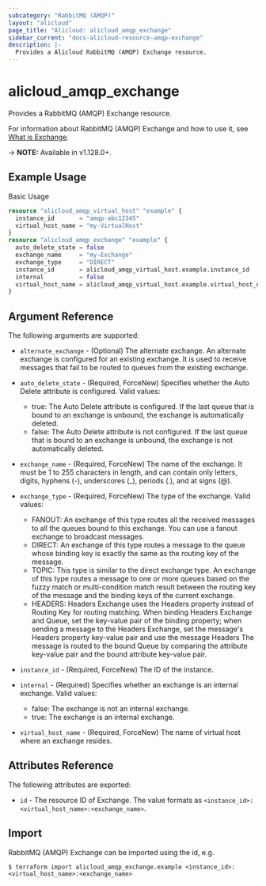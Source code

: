 ```yaml
---
subcategory: "RabbitMQ (AMQP)"
layout: "alicloud"
page_title: "Alicloud: alicloud_amqp_exchange"
sidebar_current: "docs-alicloud-resource-amqp-exchange"
description: |-
  Provides a Alicloud RabbitMQ (AMQP) Exchange resource.
---
```


# alicloud\_amqp\_exchange

Provides a RabbitMQ (AMQP) Exchange resource.

For information about RabbitMQ (AMQP) Exchange and how to use it, see [What is Exchange](https://help.aliyun.com/).

-> **NOTE:** Available in v1.128.0+.

## Example Usage

Basic Usage

```terraform
resource "alicloud_amqp_virtual_host" "example" {
  instance_id       = "amqp-abc12345"
  virtual_host_name = "my-VirtualHost"
}
resource "alicloud_amqp_exchange" "example" {
  auto_delete_state = false
  exchange_name     = "my-Exchange"
  exchange_type     = "DIRECT"
  instance_id       = alicloud_amqp_virtual_host.example.instance_id
  internal          = false
  virtual_host_name = alicloud_amqp_virtual_host.example.virtual_host_name
}

```

## Argument Reference

The following arguments are supported:

* `alternate_exchange` - (Optional) The alternate exchange. An alternate exchange is configured for an existing exchange. It is used to receive messages that fail to be routed to queues from the existing exchange.
* `auto_delete_state` - (Required, ForceNew) Specifies whether the Auto Delete attribute is configured. Valid values:
  * true: The Auto Delete attribute is configured. If the last queue that is bound to an exchange is unbound, the exchange is automatically deleted.
  * false: The Auto Delete attribute is not configured. If the last queue that is bound to an exchange is unbound, the exchange is not automatically deleted.

* `exchange_name` - (Required, ForceNew) The name of the exchange. It must be 1 to 255 characters in length, and can contain only letters, digits, hyphens (-), underscores (_), periods (.), and at signs (@).
* `exchange_type` - (Required, ForceNew) The type of the exchange. Valid values:
  * FANOUT: An exchange of this type routes all the received messages to all the queues bound to this exchange. You can use a fanout exchange to broadcast messages.
  * DIRECT: An exchange of this type routes a message to the queue whose binding key is exactly the same as the routing key of the message.
  * TOPIC: This type is similar to the direct exchange type. An exchange of this type routes a message to one or more queues based on the fuzzy match or multi-condition match result between the routing key of the message and the binding keys of the current exchange.
  * HEADERS: Headers Exchange uses the Headers property instead of Routing Key for routing matching. 
    When binding Headers Exchange and Queue, set the key-value pair of the binding property; 
    when sending a message to the Headers Exchange, set the message's Headers property key-value pair and use the message Headers 
    The message is routed to the bound Queue by comparing the attribute key-value pair and the bound attribute key-value pair.
    
* `instance_id` - (Required, ForceNew) The ID of the instance.
* `internal` - (Required) Specifies whether an exchange is an internal exchange. Valid values:
  * false: The exchange is not an internal exchange.
  * true: The exchange is an internal exchange.
  
* `virtual_host_name` - (Required, ForceNew) The name of virtual host where an exchange resides.

## Attributes Reference

The following attributes are exported:

* `id` - The resource ID of Exchange. The value formats as `<instance_id>:<virtual_host_name>:<exchange_name>`.

## Import

RabbitMQ (AMQP) Exchange can be imported using the id, e.g.

```
$ terraform import alicloud_amqp_exchange.example <instance_id>:<virtual_host_name>:<exchange_name>
```